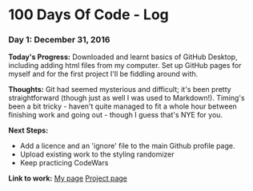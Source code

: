 # 100 Days Of Code - Log

### Day 1: December 31, 2016 

**Today's Progress:** Downloaded and learnt basics of GitHub Desktop, including adding html files from my computer. Set up GitHub pages for myself and for the first project I'll be fiddling around with.

**Thoughts:** Git had seemed mysterious and difficult; it's been pretty straightforward (though just as well I was used to Markdown!). Timing's been a bit tricky - haven't quite managed to fit a whole hour between finishing work and going out - though I guess that's NYE for you.

**Next Steps:** 
* Add a licence and an 'ignore' file to the main Github profile page.
* Upload existing work to the styling randomizer
* Keep practicing CodeWars

**Link to work:** [My page](https://rachaelcodes.github.io/) [Project page](https://rachaelcodes.github.io/styling-randomizer/) 


